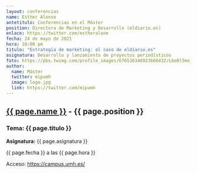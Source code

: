 ```yaml
---
layout: conferencias
name: Esther Alonso
antetitulo: Conferencias en el Máster
position: Directora de Marketing y Desarrollo (eldiario.es)
enlace: https://twitter.com/estheralone
fecha: 24 de mayo de 2021
hora: 18:00 pm
titulo: "Estrategia de marketing: el caso de eldiario.es"
asignatura: Desarrollo y lanzamiento de proyectos periodísticos
foto: https://pbs.twimg.com/profile_images/676516348923666432/L6eDl5mn_400x400.png
author:
  name: Máster
  twitter: mipumh
  image: logo.jpg
  link: https://twitter.com/mipumh
---
```


<h2><a href="{{ page.enlace }}">{{ page.name }}</a> - {{ page.position }}</h2>
<h3>Tema: {{ page.titulo }}</h3>
<p><strong>Asignatura:</strong> {{ page.asignatura }}</p>
<p>{{ page.fecha }} a las {{ page.hora }}</p>
<p>Acceso: <a href="https://campus.umh.es/">https://campus.umh.es/</a>
<img src="{{ page.foto }}" alt="" class="img-fluid img-rounded">
